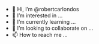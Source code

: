 - 👋 Hi, I’m @robertcarlondos
- 👀 I’m interested in ...
- 🌱 I’m currently learning ...
- 💞️ I’m looking to collaborate on ...
- 📫 How to reach me ...

<!---
robertcarlondos/robertcarlondos is a ✨ special ✨ repository because its `README.md` (this file) appears on your GitHub profile.
You can click the Preview link to take a look at your changes.
--->
